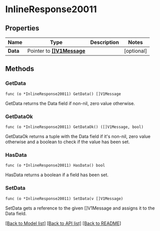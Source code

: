 # InlineResponse20011

## Properties

Name | Type | Description | Notes
------------ | ------------- | ------------- | -------------
**Data** | Pointer to [**[]V1Message**](V1Message.md) |  | [optional] 

## Methods

### GetData

`func (o *InlineResponse20011) GetData() []V1Message`

GetData returns the Data field if non-nil, zero value otherwise.

### GetDataOk

`func (o *InlineResponse20011) GetDataOk() ([]V1Message, bool)`

GetDataOk returns a tuple with the Data field if it's non-nil, zero value otherwise
and a boolean to check if the value has been set.

### HasData

`func (o *InlineResponse20011) HasData() bool`

HasData returns a boolean if a field has been set.

### SetData

`func (o *InlineResponse20011) SetData(v []V1Message)`

SetData gets a reference to the given []V1Message and assigns it to the Data field.


[[Back to Model list]](../README.md#documentation-for-models) [[Back to API list]](../README.md#documentation-for-api-endpoints) [[Back to README]](../README.md)


